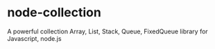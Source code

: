 # node-collection
A powerful collection Array, List, Stack, Queue, FixedQueue library for Javascript, node.js
